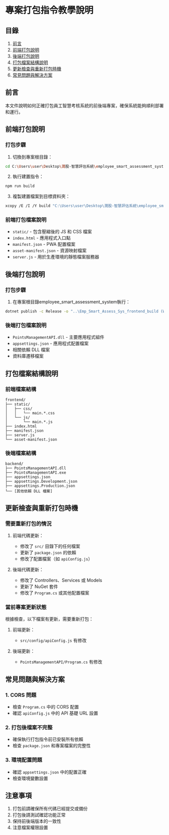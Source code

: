 # 專案打包指令教學說明

## 目錄
1. [前言](#前言)
2. [前端打包說明](#前端打包說明)
3. [後端打包說明](#後端打包說明)
4. [打包檔案結構說明](#打包檔案結構說明)
5. [更新檢查與重新打包時機](#更新檢查與重新打包時機)
6. [常見問題與解決方案](#常見問題與解決方案)

## 前言
本文件說明如何正確打包員工智慧考核系統的前後端專案，確保系統能夠順利部署和運行。

## 前端打包說明

### 打包步驟
1. 切換到專案根目錄：
```bash
cd C:\Users\user\Desktop\潤股-智慧評估系統\employee_smart_assessment_system
```

2. 執行建置指令：
```bash
npm run build
```

3. 複製建置檔案到目標資料夾：
```bash
xcopy /E /I /Y build "C:\Users\user\Desktop\潤股-智慧評估系統\employee_smart_assessment_system\Emp_Smart_Assess_Sys_frontend_build (Web)\frontend"
```

### 前端打包檔案說明
- `static/` - 包含壓縮後的 JS 和 CSS 檔案
- `index.html` - 應用程式入口點
- `manifest.json` - PWA 配置檔案
- `asset-manifest.json` - 資源映射檔案
- `server.js` - 用於生產環境的靜態檔案服務器

## 後端打包說明

### 打包步驟
1. 在專案根目錄employee_smart_assessment_system執行：
```bash
dotnet publish -c Release -o "..\Emp_Smart_Assess_Sys_frontend_build (Web)\backend"
```

### 後端打包檔案說明
- `PointsManagementAPI.dll` - 主要應用程式組件
- `appsettings.json` - 應用程式配置檔案
- 相關依賴 DLL 檔案
- 資料庫遷移檔案

## 打包檔案結構說明

### 前端檔案結構
```
frontend/
├── static/
│   ├── css/
│   │   └── main.*.css
│   └── js/
│       └── main.*.js
├── index.html
├── manifest.json
├── server.js
└── asset-manifest.json
```

### 後端檔案結構
```
backend/
├── PointsManagementAPI.dll
├── PointsManagementAPI.exe
├── appsettings.json
├── appsettings.Development.json
├── appsettings.Production.json
└── [其他依賴 DLL 檔案]
```

## 更新檢查與重新打包時機

### 需要重新打包的情況
1. 前端代碼更新：
   - 修改了 `src/` 目錄下的任何檔案
   - 更新了 `package.json` 的依賴
   - 修改了配置檔案（如 `apiConfig.js`）

2. 後端代碼更新：
   - 修改了 Controllers、Services 或 Models
   - 更新了 NuGet 套件
   - 修改了 `Program.cs` 或其他配置檔案

### 當前專案更新狀態
根據檢查，以下檔案有更新，需要重新打包：

1. 前端更新：
   - `src/config/apiConfig.js` 有修改

2. 後端更新：
   - `PointsManagementAPI/Program.cs` 有修改

## 常見問題與解決方案

### 1. CORS 問題
- 檢查 `Program.cs` 中的 CORS 配置
- 確認 `apiConfig.js` 中的 API 基礎 URL 設置

### 2. 打包後檔案不完整
- 確保執行打包指令前已安裝所有依賴
- 檢查 `package.json` 和專案檔案的完整性

### 3. 環境配置問題
- 確認 `appsettings.json` 中的配置正確
- 檢查環境變數設置

## 注意事項
1. 打包前請確保所有代碼已經提交或備份
2. 打包後請測試確認功能正常
3. 保持前後端版本的一致性
4. 注意檔案權限設置

